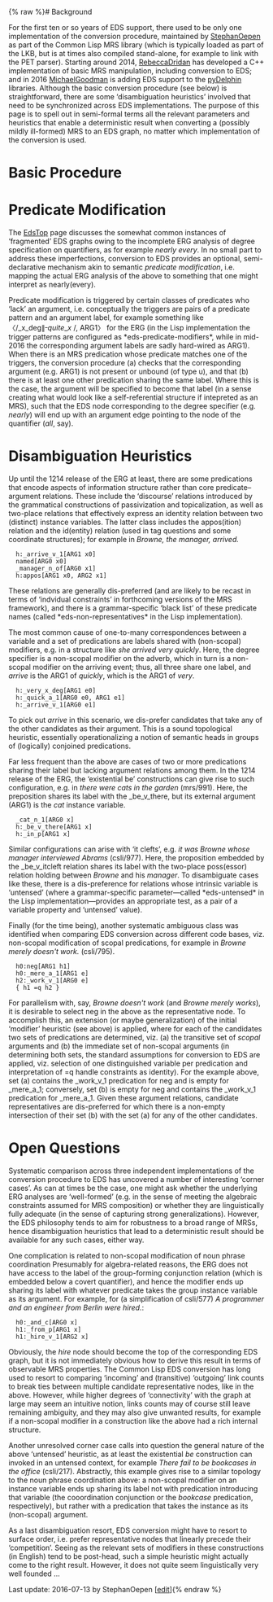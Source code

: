 {% raw %}# Background

For the first ten or so years of EDS support, there used to be only one
implementation of the conversion procedure, maintained by
[StephanOepen](../StephanOepen) as part of the Common Lisp MRS library
(which is typically loaded as part of the LKB, but is at times also
compiled stand-alone, for example to link with the PET parser). Starting
around 2014, [RebeccaDridan](../RebeccaDridan) has developed a C++
implementation of basic MRS manipulation, including conversion to EDS;
and in 2016 [MichaelGoodman](../MichaelGoodman) is adding EDS support to
the [pyDelphin](https://github.com/delph-in/pydelphin) libraries.
Although the basic conversion procedure (see below) is straightforward,
there are some ‘disambiguation heuristics’ involved that need to be
synchronized across EDS implementations. The purpose of this page is to
spell out in semi-formal terms all the relevant parameters and
heuristics that enable a deterministic result when converting a
(possibly mildly ill-formed) MRS to an EDS graph, no matter which
implementation of the conversion is used.

# Basic Procedure

# Predicate Modification

The [EdsTop](../EdsTop) page discusses the somewhat common instances of
‘fragmented’ EDS graphs owing to the incomplete ERG analysis of degree
specification on quantifiers, as for example *nearly every*. In no small
part to address these imperfections, conversion to EDS provides an
optional, semi-declarative mechanism akin to semantic *predicate
modification*, i.e. mapping the actual ERG analysis of the above to
something that one might interpret as nearly(every).

Predicate modification is triggered by certain classes of predicates who
‘lack’ an argument, i.e. conceptually the triggers are pairs of a
predicate pattern and an argument label, for example something like
〈/\_x\_deg$\|^\_quite\_x$ /, ARG1〉 for the ERG (in the Lisp
implementation the trigger patterns are configured as
\*eds-predicate-modifiers\*, while in mid-2016 the corresponding
argument labels are sadly hard-wired as ARG1). When there is an MRS
predication whose predicate matches one of the triggers, the conversion
procedure (a) checks that the corresponding argument (e.g. ARG1) is not
present or unbound (of type u), and that (b) there is at least one other
predication sharing the same label. Where this is the case, the argument
will be specified to become that label (in a sense creating what would
look like a self-referential structure if intepreted as an MRS), such
that the EDS node corresponding to the degree specifier (e.g. *nearly*)
will end up with an argument edge pointing to the node of the quantifier
(*all*, say).

# Disambiguation Heuristics

Up until the 1214 release of the ERG at least, there are some
predications that encode aspects of information structure rather than
core predicate–argument relations. These include the ‘discourse’
relations introduced by the grammatical constructions of passivization
and topicalization, as well as two-place relations that effectively
express an identity relation between two (distinct) instance variables.
The latter class includes the appos(ition) relation and the id(entity)
relation (used in tag questions and some coordinate structures); for
example in *Browne, the manager, arrived.*

      h:_arrive_v_1[ARG1 x0]
      named[ARG0 x0]
      _manager_n_of[ARG0 x1]
      h:appos[ARG1 x0, ARG2 x1]

These relations are generally dis-preferred (and are likely to be recast
in terms of ‘indvidual constraints’ in forthcoming versions of the MRS
framework), and there is a grammar-specific ‘black list’ of these
predicate names (called \*eds-non-representatives\* in the Lisp
implementation).

The most common cause of one-to-many correspondences between a variable
and a set of predications are labels shared with (non-scopal) modifiers,
e.g. in a structure like *she arrived very quickly*. Here, the degree
specifier is a non-scopal modifier on the adverb, which in turn is a
non-scopal modifier on the arriving event; thus, all three share one
label, and *arrive* is the ARG1 of *quickly*, which is the ARG1 of
*very*.

      h:_very_x_deg[ARG1 e0]
      h:_quick_a_1[ARG0 e0, ARG1 e1]
      h:_arrive_v_1[ARG0 e1]

To pick out *arrive* in this scenario, we dis-prefer candidates that
take any of the other candidates as their argument. This is a sound
topological heuristic, essentially operationalizing a notion of semantic
heads in groups of (logically) conjoined predications.

Far less frequent than the above are cases of two or more predications
sharing their label but lacking argument relations among them. In the
1214 release of the ERG, the ‘existential be’ constructions can give
rise to such configuration, e.g. in *there were cats in the garden*
(mrs/991). Here, the preposition shares its label with the
\_be\_v\_there, but its external argument (ARG1) is the *cat* instance
variable.

      _cat_n_1[ARG0 x]
      h:_be_v_there[ARG1 x]
      h:_in_p[ARG1 x]

Similar configurations can arise with ‘it clefts’, e.g. *it was Browne
whose manager interviewed Abrams* (csli/977). Here, the proposition
embedded by the \_be\_v\_itcleft relation shares its label with the
two-place poss(essor) relation holding between *Browne* and his
*manager*. To disambiguate cases like these, there is a dis-preference
for relations whose intrinsic variable is ‘untensed’ (where a
grammar-specific parameter—called \*eds-untensed\* in the Lisp
implementation—provides an appropriate test, as a pair of a variable
property and ‘untensed’ value).

Finally (for the time being), another systematic ambiguous class was
identified when comparing EDS conversion across different code bases,
viz. non-scopal modification of scopal predications, for example in
*Browne merely doesn't work.* (csli/795).

      h0:neg[ARG1 h1]
      h0:_mere_a_1[ARG1 e]
      h2:_work_v_1[ARG0 e]
      { h1 =q h2 }

For parallelism with, say, *Browne doesn't work* (and *Browne merely
works*), it is desirable to select neg in the above as the
representative node. To accomplish this, an extension (or maybe
generalization) of the initial ‘modifier’ heuristic (see above) is
applied, where for each of the candidates two sets of predications are
determined, viz. (a) the transitive set of *scopal* arguments and (b)
the immediate set of non-scopal arguments (in determining both sets, the
standard assumptions for conversion to EDS are applied, viz. selection
of one distinguished variable per predication and interpretation of =q
handle constraints as identity). For the example above, set (a) contains
the \_work\_v\_1 predication for neg and is empty for \_mere\_a\_1;
conversely, set (b) is empty for neg and contains the \_work\_v\_1
predication for \_mere\_a\_1. Given these argument relations, candidate
representatives are dis-preferred for which there is a non-empty
intersection of their set (b) with the set (a) for any of the other
candidates.

# Open Questions

Systematic comparison across three independent implementations of the
conversion procedure to EDS has uncovered a number of interesting
‘corner cases’. As can at times be the case, one might ask whether the
underlying ERG analyses are ‘well-formed’ (e.g. in the sense of meeting
the algebraic constraints assumed for MRS composition) or whether they
are linguistically fully adequate (in the sense of capturing strong
generalizations). However, the EDS philosophy tends to aim for
robustness to a broad range of MRSs, hence disambiguation heuristics
that lead to a deterministic result should be available for any such
cases, either way.

One complication is related to non-scopal modification of noun phrase
coordination Presumably for algebra-related reasons, the ERG does not
have access to the label of the group-forming conjunction relation
(which is embedded below a covert quantifier), and hence the modifier
ends up sharing its label with whatever predicate takes the group
instance variable as its argument. For example, for (a simplification of
csli/577) *A programmer and an engineer from Berlin were hired.*:

      h0:_and_c[ARG0 x]
      h1:_from_p[ARG1 x]
      h1:_hire_v_1[ARG2 x]

Obviously, the *hire* node should become the top of the corresponding
EDS graph, but it is not immediately obvious how to derive this result
in terms of observable MRS properties. The Common Lisp EDS conversion
has long used to resort to comparing ‘incoming’ and (transitive)
‘outgoing’ link counts to break ties between multiple candidate
representative nodes, like in the above. However, while higher degrees
of ‘connectivity’ with the graph at large may seem an intuitive notion,
links counts may of course still leave remaining ambiguity, and they may
also give unwanted results, for example if a non-scopal modifier in a
construction like the above had a rich internal structure.

Another unresolved corner case calls into question the general nature of
the above ‘untensed’ heuristic, as at least the existential *be*
construction can invoked in an untensed context, for example *There fail
to be bookcases in the office* (csli/217). Abstractly, this example
gives rise to a similar topology to the noun phrase coordination above:
a non-scopal modifier on an instance variable ends up sharing its label
not with predication introducing that variable (the cooordination
conjunction or the *bookcase* predication, respectively), but rather
with a predication that takes the instance as its (non-scopal) argument.

As a last disambiguation resort, EDS conversion might have to resort to
surface order, i.e. prefer representative nodes that linearly precede
their ‘competition’. Seeing as the relevant sets of modifiers in these
constructions (in English) tend to be post-head, such a simple heuristic
might actually come to the right result. However, it does not quite seem
linguistically very well founded ...

Last update: 2016-07-13 by StephanOepen [[edit](https://github.com/delph-in/docs/wiki/EdsConversion/_edit)]{% endraw %}